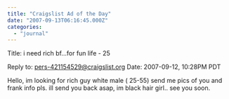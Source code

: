 ```yaml
---
title: "Craigslist Ad of the Day"
date: "2007-09-13T06:16:45.000Z"
categories: 
  - "journal"
---
```


Title: i need rich bf...for fun life - 25

Reply to: pers-421154529@craigslist.org Date: 2007-09-12, 10:28PM PDT

Hello, im looking for rich guy white male ( 25-55) send me pics of you and frank info pls. ill send you back asap, im black hair girl.. see you soon.
